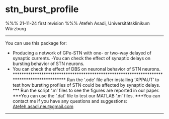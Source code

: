 # stn_burst_profile
%%% 21-11-24        first revision
%%% Atefeh Asadi, Universitätsklinikum Würzburg
*****************************************************************************************
You can use this package for: 
- Producing a network of GPe-STN with one- or two-way delayed of synaptic currents.
-You can check the effect of synaptic delays on bursting behavior of STN neurons.
- You can check the effect of DBS on neuronal behavior of STN neurons.
******************************************************************************************** Run the ‘.ode’ file after installing ‘XPPAUT’ to test how bursting profiles of STN could be affected by synaptic delays.
*** Run the script ‘.m’ files to see the figures are reported in our paper.
***You can use the ‘.dat’ file to test our MATLAB ‘.m’ files.
***You can contact me if you have any questions and suggestions: Atefeh.asadi.neu@gmail.com
*****************************************************************************************
